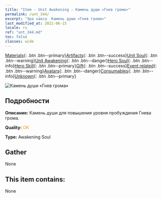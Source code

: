 ```yaml
---
title: "Item - Unit Awakening - Камень души «Гнев грома»"
permalink: /unt_344/
excerpt: "Эра хаоса  Камень души «Гнев грома»"
last_modified_at: 2021-06-15
locale: ru
ref: "unt_344.md"
toc: false
classes: wide
---
```

 [Materials](/ItemsRU/){: .btn .btn--primary}[Artifacts](/ItemsRU/Artifacts/){: .btn .btn--success}[Unit Soul](/ItemsRU/UnitSoul/){: .btn .btn--warning}[Unit Awakening](/ItemsRU/UnitAwakening/){: .btn .btn--danger}[Hero Soul](/ItemsRU/HeroSoul/){: .btn .btn--info}[Hero Skill](/ItemsRU/HeroSkill/){: .btn .btn--primary}[Gift](/ItemsRU/Gift/){: .btn .btn--success}[Event related](/ItemsRU/Events/){: .btn .btn--warning}[Avatars](/ItemsRU/Avatars/){: .btn .btn--danger}[Consumables](/ItemsRU/Consumables/){: .btn .btn--info}[Unknown](/ItemsRU/Unknown/){: .btn .btn--primary}

 ![Камень души «Гнев грома»](/images/u/tia_leiyuansu.jpg)

## Подробности
 **Описание:** Камень души для повышения уровня пробуждения Гнева грома.

 **Quality:** <span style="color: #FF8C00">OK</span>

 **Type:** Awakening Soul

## Gather

  None

## This item contains:

  None

